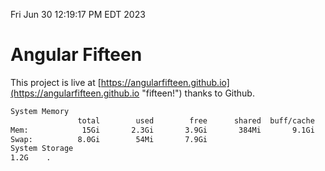 Fri Jun 30 12:19:17 PM EDT 2023

# Angular Fifteen


This project is live at [https://angularfifteen.github.io](https://angularfifteen.github.io "fifteen!") thanks to Github.

```bash
System Memory
               total        used        free      shared  buff/cache   available
Mem:            15Gi       2.3Gi       3.9Gi       384Mi       9.1Gi        12Gi
Swap:          8.0Gi        54Mi       7.9Gi
System Storage
1.2G	.
```
```bash

